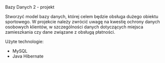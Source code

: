 Bazy Danych 2 - projekt

Stworzyć model bazy danych, której celem będzie obsługa dużego obiektu sportowego. W projekcie należy zwrócić uwagę na kwestię ochrony danych osobowych klientów, w szczególności danych dotyczących miejsca zamieszkania czy dane związane z obsługą płatności.

Użyte technologie:
- MySQL
- Java Hibernate

